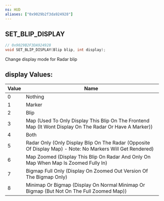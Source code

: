 ```yaml
---
ns: HUD
aliases: ["0x9029b2f3da924928"]
---
```

## SET_BLIP_DISPLAY

```c
// 0x9029B2F3DA924928
void SET_BLIP_DISPLAY(Blip blip, int display);
```

Change display mode for Radar blip

## display Values:
| Value | Name |
| --- | --- |
| 0 | Nothing |
| 1 | Marker |
| 2 | Blip |
| 3 | Map (Used To Only Display This Blip On The Frontend Map (It Wont Display On The Radar Or Have A Marker)) |
| 4 | Both |
| 5 | Radar Only (Only Display Blip On The Radar (Opposite Of Display Map) - Note: No Markers Will Get Rendered) |
| 6 | Map Zoomed (Display This Blip On Radar And Only On Map When Map Is Zoomed Fully In) |
| 7 | Bigmap Full Only (Display On Zoomed Out Version Of The Bigmap Only) |
| 8 | Minimap Or Bigmap (Display On Normal Minimap Or Bigmap (But Not On The Full Zoomed Map)) |

